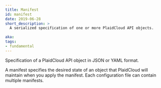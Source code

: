 ```yaml
---
title: Manifest
id: manifest
date: 2019-06-28
short_description: >
  A serialized specification of one or more PlaidCloud API objects.

aka:
tags:
- fundamental
---
```

 Specification of a PlaidCloud API object in JSON or YAML format.

<!--more-->
A manifest specifies the desired state of an object that PlaidCloud will maintain when you apply the manifest. Each configuration file can contain multiple manifests.
